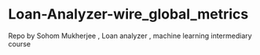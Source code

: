 # Loan-Analyzer-wire_global_metrics
Repo by Sohom Mukherjee , Loan analyzer , machine learning intermediary course
